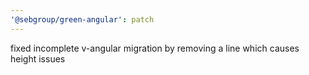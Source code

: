 ```yaml
---
'@sebgroup/green-angular': patch
---
```


fixed incomplete v-angular migration by removing a line which causes height issues
